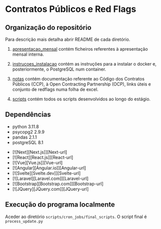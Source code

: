 # Contratos Públicos e Red Flags

## Organização do repositório

Para descrição mais detalha abrir README de cada diretório.  

1. [apresentacao_mensal](https://github.com/forcera/red_flags/tree/master/apresentacao_mensal) contém ficheiros referentes à apresentação mensal interna. 

2. [instrucoes_instalacao](https://github.com/forcera/red_flags/tree/master/instrucoes_instalacao) contém as instruções para a instalar o docker e, posteriormente, o PostgreSQL num container. 

3. [notas](https://github.com/forcera/red_flags/tree/master/notas) contém documentação referente ao Código dos Contratos Públicos (CCP), à Open Contracting Partnership (OCP), links úteis e conjunto de redflags numa folha de excel. 

4. [scripts](https://github.com/forcera/red_flags/tree/master/scripts) contém todos os scripts desenvolvidos ao longo do estágio. 


## Dependências

- python 3.11.8
- psycopg2 2.9.9
- pandas 2.1.1
- postgreSQL 8.1

* [![Next][Next.js]][Next-url]
* [![React][React.js]][React-url]
* [![Vue][Vue.js]][Vue-url]
* [![Angular][Angular.io]][Angular-url]
* [![Svelte][Svelte.dev]][Svelte-url]
* [![Laravel][Laravel.com]][Laravel-url]
* [![Bootstrap][Bootstrap.com]][Bootstrap-url]
* [![JQuery][JQuery.com]][JQuery-url]

  
## Execução do programa localmente

Aceder ao diretório `scripts/cron_jobs/final_scripts`. O script final é `process_update.py`


